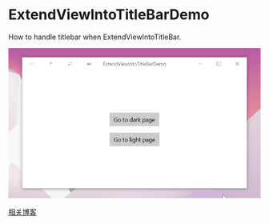# ExtendViewIntoTitleBarDemo
How to handle titlebar when ExtendViewIntoTitleBar.

![](https://raw.githubusercontent.com/DinoChan/ExtendViewIntoTitleBarDemo/master/titlbar.gif)

[相关博客](https://www.cnblogs.com/dino623/p/uwp-title-bar.html)
